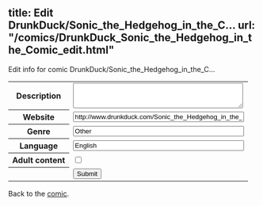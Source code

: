 title: Edit DrunkDuck/Sonic_the_Hedgehog_in_the_C...
url: "/comics/DrunkDuck_Sonic_the_Hedgehog_in_the_Comic_edit.html"
---
Edit info for comic DrunkDuck/Sonic_the_Hedgehog_in_the_C...

<form name="comic" action="http://gaepostmail.appspot.com/comic/" method="post">
<table class="comicinfo">
<tr>
<th>Description</th><td><textarea name="description" cols="40" rows="3"></textarea></td>
</tr>
<tr>
<th>Website</th><td><input type="text" name="url" value="http://www.drunkduck.com/Sonic_the_Hedgehog_in_the_Comic/" size="40"/></td>
</tr>
<tr>
<th>Genre</th><td><input type="text" name="genre" value="Other" size="40"/></td>
</tr>
<tr>
<th>Language</th><td><input type="text" name="language" value="English" size="40"/></td>
</tr>
<tr>
<th>Adult content</th><td><input type="checkbox" name="adult" value="adult" /></td>
</tr>
<tr>
<th></th><td>
<input type="hidden" name="comic" value="DrunkDuck_Sonic_the_Hedgehog_in_the_Comic" />
<input type="submit" name="submit" value="Submit" />
</td>
</tr>
</table>
</form>

Back to the [comic](DrunkDuck_Sonic_the_Hedgehog_in_the_Comic.html).
